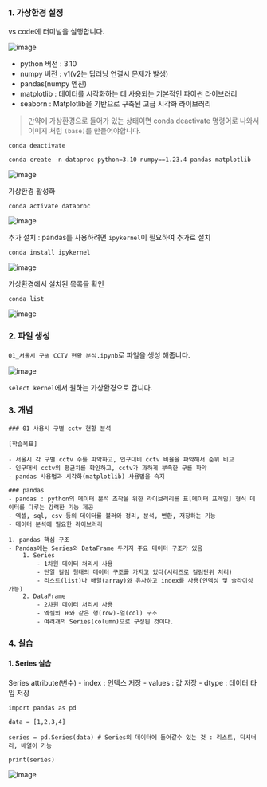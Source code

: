 
### 1. 가상한경 설정

vs code에 터미널을 실행합니다.

![image](https://github.com/user-attachments/assets/9a5bbd42-2c5e-44f6-ade4-094b24cb6f74)


- python 버전 : 3.10
- numpy 버전 : v1(v2는 딥러닝 연결시 문제가 발생)
- pandas(numpy 엔진)
- matplotlib : 데이터를 시각화하는 데 사용되는 기본적인 파이썬 라이브러리
- seaborn :  Matplotlib을 기반으로 구축된 고급 시각화 라이브러리

> 만약에 가상환경으로 들어가 있는 상태이면 conda deactivate 명령어로 나와서 이미지 처럼 `(base)`를 만들어야합니다.

```
conda deactivate
```

```
conda create -n dataproc python=3.10 numpy==1.23.4 pandas matplotlib
```

![image](https://github.com/user-attachments/assets/d0952000-9bb4-44d7-b847-b0360ff52581)


가상환경 활성화
```
conda activate dataproc
```

![image](https://github.com/user-attachments/assets/14200fe8-fb65-4ade-abdc-a13455a11b5e)

추가 설치 : pandas를 사용하려면 `ipykernel`이 필요하여 추가로 설치
```
conda install ipykernel
```
![image](https://github.com/user-attachments/assets/8b5afbb0-3a73-404b-b977-ca7bccf7dd9c)

가상환경에서 설치된 목록들 확인
```
conda list
```

![image](https://github.com/user-attachments/assets/5bef8d1e-dbec-46bf-b479-fc4a866f1cdd)

### 2. 파일 생성

`01_서울시 구별 CCTV 현황 분석.ipynb`로 파일을 생성 해줍니다.

![image](https://github.com/user-attachments/assets/93cb68ca-36d5-4ba8-bf81-e4dd6613a2eb)

`select kernel`에서 원하는 가상환경으로 갑니다.

### 3. 개념

```
### 01 사용시 구별 cctv 현황 분석

[학습목표]

- 서울시 각 구별 cctv 수를 파악하고, 인구대비 cctv 비율을 파악해서 순위 비교
- 인구대비 cctv의 평균치를 확인하고, cctv가 과하게 부족한 구를 파악
- pandas 사용법과 시각화(matplotlib) 사용법을 숙지

### pandas
- pandas : python의 데이터 분석 조작을 위한 라이브러리를 표[데이터 프레임] 형식 데이터를 다루는 강력한 기능 제공
- 엑셀, sql, csv 등의 데이터를 불러와 정리, 분석, 변환, 저장하는 기능
- 데이터 분석에 필요한 라이브러리

1. pandas 핵심 구조
- Pandas에는 Series와 DataFrame 두가지 주요 데이터 구조가 있음
    1. Series
        - 1차원 데이터 처리시 사용
        - 단일 컬럼 형태의 데이터 구조를 가지고 있다(시리즈로 컬럼단위 처리)
        - 리스트(list)나 배열(array)와 유사하고 index를 사용(인덱싱 및 슬라이싱 가능)
    2. DataFrame
        - 2차원 데이터 처리시 사용
        - 엑셀의 표와 같은 행(row)-열(col) 구조
        - 여러개의 Series(column)으로 구성된 것이다.
```

### 4. 실습

#### 1. Series 실습

Series attribute(변수)
    - index : 인덱스 저장
    - values : 값 저장
    - dtype : 데이터 타입 저장
    

```
import pandas as pd

data = [1,2,3,4]

series = pd.Series(data) # Series의 데이터에 들어갈수 있는 것 : 리스트, 딕셔너리, 배열이 가능

print(series)
```
![image](https://github.com/user-attachments/assets/589e76a0-bd54-40ab-9661-86b1935c22f3)
